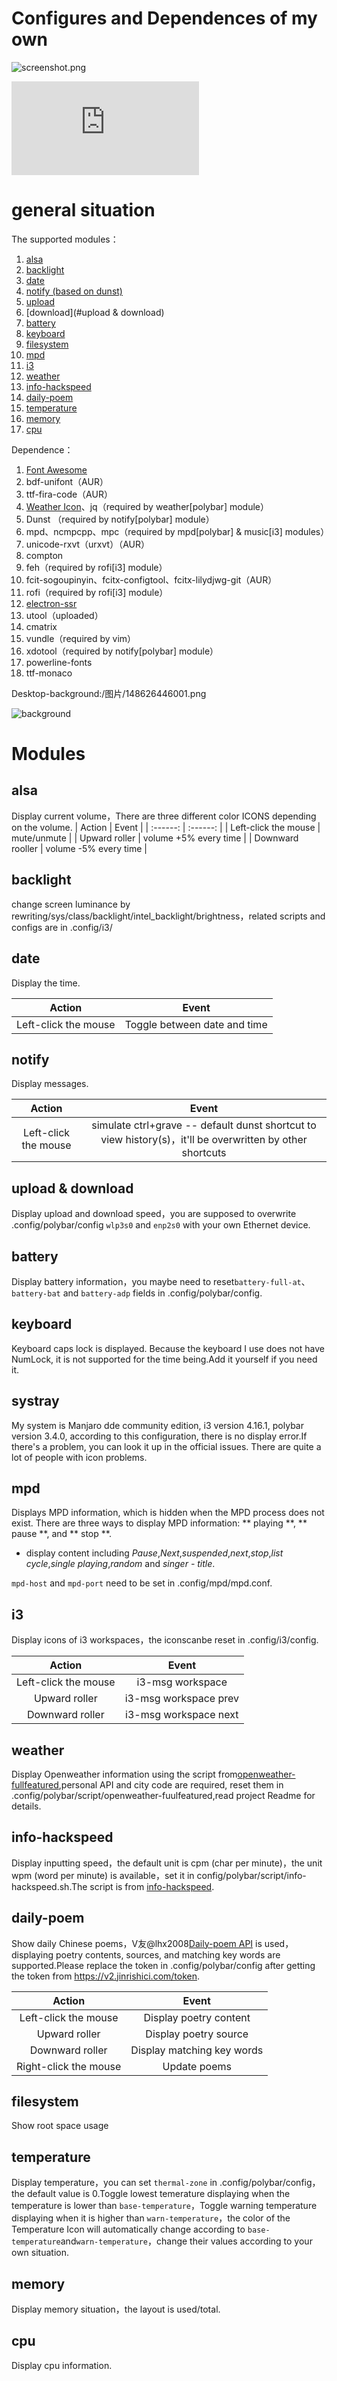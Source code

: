 # Configures and Dependences of my own

![screenshot.png](https://github.com/Dimerbone/dotfiles/blob/master/screenshot.png)

<!--more-->

![README_zh_cn](https://github.com/Dimerbone/dotfiles/blob/master/README.md)

<!--more-->

# general situation

The supported modules：

1. [alsa](#alsa)
2. [backlight](#backlight)
3. [date](#date)
4. [notify (based on dunst)](#notify)
5. [upload](#upload)
6. [download](#upload & download)
7. [battery](#battery)
8. [keyboard](#keyboard)
9. [filesystem](#filesystem)
10. [mpd](#mpd)
11. [i3](#i3)
12. [weather](#weather)
13. [info-hackspeed](#info-hackspeed)
14. [daily-poem](#daily-poem)
15. [temperature](temperature)
16. [memory](#memory)
17. [cpu](#cpu)

Dependence：

1. [Font Awesome](https://www.archlinux.org/packages/community/any/ttf-font-awesome/)
2. bdf-unifont（AUR）
3. ttf-fira-code（AUR）
4. [Weather Icon](https://github.com/erikflowers/weather-icons)、jq（required by weather[polybar] module）
5. Dunst （required by notify[polybar] module）
6. mpd、ncmpcpp、mpc（required by mpd[polybar] & music[i3] modules）
7. unicode-rxvt（urxvt）（AUR）
8. compton
9. feh（required by rofi[i3] module）
10. fcit-sogoupinyin、fcitx-configtool、fcitx-lilydjwg-git（AUR）
11. rofi（required by rofi[i3] module）
12. [electron-ssr](https://github.com/shadowsocksrr/electron-ssr/releases/)
13. utool（uploaded）
14. cmatrix
15. vundle（required by vim）
16. xdotool（required by notify[polybar] module）
17. powerline-fonts
18. ttf-monaco

Desktop-background:/图片/148626446001.png

![background](https://github.com/Dimerbone/dotfiles/blob/master/图片/1486262446001.png)

<!--more-->

# Modules

## alsa

Display current volume，There are three different color ICONS depending on the volume.
| Action | Event |
| :------: | :------: |
| Left-click the mouse | mute/unmute |
| Upward roller | volume +5% every time |
| Downward rooller | volume -5% every time |

## backlight

change screen luminance by rewriting/sys/class/backlight/intel_backlight/brightness，related scripts and configs are in .config/i3/

## date

Display the time.

| Action | Event |
| :--------------------: | :---------------------: |
| Left-click the mouse | Toggle between date and time |

## notify

Display messages.

| Action | Event |
| :------: | :---------------------------------: |
| Left-click the mouse | simulate ctrl+grave -- default dunst shortcut to view history(s)，it'll be overwritten by other shortcuts |

## upload & download

Display upload and download speed，you are supposed to overwrite .config/polybar/config `wlp3s0` and `enp2s0` with your own Ethernet device.


## battery

Display battery information，you maybe need to reset`battery-full-at`、`battery-bat` and `battery-adp` fields in .config/polybar/config.

## keyboard

Keyboard caps lock is displayed. Because the keyboard I use does not have NumLock, it is not supported for the time being.Add it yourself if you need it.

## systray

My system is Manjaro dde community edition, i3 version 4.16.1, polybar version 3.4.0, according to this configuration, there is no display error.If there's a problem, you can look it up in the official issues. There are quite a lot of people with icon problems.

## mpd

Displays MPD information, which is hidden when the MPD process does not exist. There are three ways to display MPD information: ** playing **, ** pause **, and ** stop **.

- display content including *Pause*,*Next*,*suspended*,*next*,*stop*,*list cycle*,*single playing*,*random* and *singer - title*.

`mpd-host` and `mpd-port` need to be set in .config/mpd/mpd.conf.

## i3

Display icons of i3 workspaces，the iconscanbe reset in .config/i3/config.

| Action | Event |
| :------: | :------: |
| Left-click the mouse | i3-msg workspace <index> |
| Upward roller | i3-msg workspace prev    |
| Downward roller | i3-msg workspace next    |


## weather

Display Openweather information using the script from[openweather-fullfeatured](https://github.com/polybar/polybar-scripts/tree/master/polybar-scripts/openweathermap-fullfeatured),personal API and city code are required, reset them in .config/polybar/script/openweather-fuulfeatured,read project Readme for details.

## info-hackspeed

Display inputting speed，the default unit is cpm (char per minute)，the unit wpm (word per minute) is available，set it in config/polybar/script/info-hackspeed.sh.The script is from [info-hackspeed](https://github.com/polybar/polybar-scripts/tree/master/polybar-scripts/info-hackspeed).

## daily-poem

Show daily Chinese poems，V友@lhx2008[Daily-poem API](https://www.jinrishici.com/) is used，displaying poetry contents, sources, and matching key words are supported.Please replace the token in .config/polybar/config after getting the token from https://v2.jinrishici.com/token.

| Action | Event |
| :------: | :--------: |
| Left-click the mouse | Display poetry content |
| Upward roller | Display poetry source |
| Downward roller | Display matching key words |
| Right-click the mouse | Update poems |

## filesystem

Show root space usage

## temperature

Display temperature，you can set `thermal-zone` in .config/polybar/config，the default value is 0.Toggle lowest temerature displaying when the temperature is lower than `base-temperature`，Toggle warning temperature displaying when it is higher than `warn-temperature`，the color of the Temperature Icon will automatically change according to `base-temperature`and`warn-temperature`，change their values according to your own situation.

## memory

Display memory situation，the layout is used/total.

## cpu

Display cpu information.
